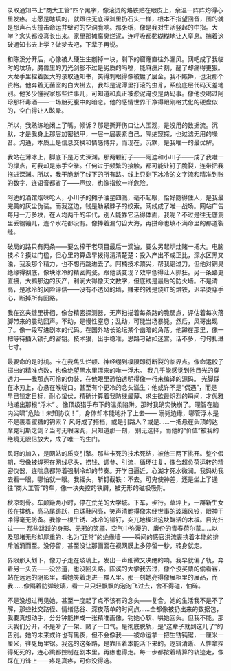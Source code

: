 录取通知书上“商大工管”四个黑字，像滚烫的烙铁贴在眼皮上，余温一阵阵灼得心里发疼。志愿是瞎填的，就跟往无底深渊里扔石头一样，根本不指望回音，图的就是那声石头撞击命运井壁时的空洞脆响。那张纸，像是我对生活竖起的中指。大学？念头都没真长出来。家里那摊腐臭烂泥，连呼吸都黏糊糊地让人窒息。揣着这破通知书去上学？做梦去吧，下辈子再说。

和陈溪分开后，心像被人硬生生剜掉一块，剩下的窟窿直往外漏风。网吧成了我临时的坟场，魔兽里的刀光剑影不过是劣质的吗啡，能麻痹片刻，醒了却痛得更狠。大龙手里捏着医大的录取通知书，笑得刺眼得像被镀了层金。我不嫉妒，也没那个资格。他奔着无菌室的白大褂去，我却是泥潭里打滚的虫豸，系统底层代码天差地别。他多少懂我家那些烂事儿，可知道和真正被淤泥淹没是两码事。像他没喝过阿珍那杯毒酒——一场胎死腹中的暗恋。他的感情世界干净得跟刚格式化的硬盘似的，空白得让人眩晕。

所以，我熟练地闭上了嘴。倾诉？那是撕开伤口让人围观，是没用的数据流。沉默，才是我身上那层加密铠甲，一层一层裹紧自己，隔绝窥探，也过滤无用的噪音。沟通，本质上是信息交换和情感博弈，而现在，沉默，是我唯一的最优解。

我站在薄冰上，脚底下是万丈深渊。那两颗钉子——阿迪和小川子——成了我唯一的撑点，可我却是赤手空拳。任何过于频繁的接触，都可能让钉子脆裂，连带把我拖进深渊。所以，我干脆断了线下的所有路。线上只剩下冰冷的文字流和精准到账的数字，连语音都省了——声纹，也像指纹一样危险。

阿迪的酒馆烟味呛人，小川子的摊子油星四溅，毫不起眼，恰好隐得住人，是我最完美的灰尘伪装。而我这边，钱是勒紧脖子的绞索。网线成了唯一战场。网站广告每月一万多块，在人均两千的年代，别人能靠它活得体面，我呢？不过是往无底洞里丢钢镚儿，连个水花都没有。像捧着漏勺舀大海，再拼命也填不满命里的那道裂缝。

破局的路只有两条——要么榨干老项目最后一滴油，要么另起炉灶赌一把大。电脑技术？摸过门槛，但心里的算盘早拨得清清楚楚：投入产出不成正比，深水区黑又浊，我没那个精力，也不想再跳进去了。阿楠技术顶尖，帮我磨过刀，但他对铜臭绝缘得彻底，像块冰冷的精密陶瓷。跟他谈变现？效率低得让人抓狂。另一条路更直接，大鹅那边的灰产，利润大得像天文数字，但底线是最后的防火墙。不是清高，是冰冷的风险评估——没有不透风的墙，赚来的钱是烧红的烙铁，迟早烫穿手心，断掉所有回路。

我在这夹缝里徘徊，像台精密探测器，无声扫描着每条路的脆弱点，评估着每次落脚带来的震动回声。不动，是慢性窒息；乱动，可能当场暴毙。然后，风哥出现了。像一段写进剧本的代码。在国外站长论坛某个幽暗的角落。他蹲在那里，像一把等待插入锁孔的密钥。技术狠，出手稳准，思路刁钻如迷宫。话不多，句句扎进七寸。

最要命的是时机。卡在我焦头烂额、神经绷到极限即将断裂的临界点。像命运骰子掷出的精准点数，也像绝望黑水里漂来的唯一浮木。 我几乎能感觉到他目光的穿透力——我那点可怜的伪装，在他眼里恐怕透明得像一行未编译的源码。  光脚踩在冰刃上，心悬在喉咙口。甚至有个更冷的念头滋生：他或许不是“偶遇”，而是 早已锁定目标，耐心蛰伏，精确计算着我防线最薄、求生欲最炽烈的瞬间，才优雅地递出那根“浮木” 。像顶级猎手布下的温柔陷阱。那时我确实快崩了。理智在脑内尖啸“危险！未知协议！”，身体却本能地扑了上去—— 溺毙边缘，哪管浮木是不是裹着蜜糖的钩索？  风哥成了搭档，或是引路人？或是……一把悬在头顶的达摩克利斯之剑？当时无暇深究，只知道那一刻， 别无选择，而他的“价值”被我的绝境无限倍放大，成了唯一的生门。 

风哥的加入，是网站的质变引擎。那些卡死的技术死结，被他三两下挑开。整个假期，我像被焊死在网线尽头，捞钱、调参、引流，循环往复，像台超负荷运转的精密仪器，连喘息都带着强制冷却的节奏。开学日逼近，心湖才死水微澜。我妈劝我去看一眼，哪怕就一眼。我摇头，斩钉截铁：不去。可鬼使神差，还是坐上了通往“商大工管”的车，像一块失控的铁屑，被无形的磁极吸附。

秋凉刺骨。车颠簸两小时，停在荒芜的大学城。下车，步行。草坪上，一群新生女孩在排练，高马尾跳跃，白球鞋闪亮，笑声清脆得像未经世事的玻璃风铃，眼神干净得毫无防备。我像一根生锈、冰冷的铆钉，突兀地楔进这块鲜活的木板。目光扫过—— 那些跳跃的身影、无邪的笑靥、空气中弥漫的、廉价的青春荷尔蒙……以及那堵无形却厚重的、名为“正常”的绝缘墙 ——瞬间的感官洪流裹挟着本能的排斥汹涌而至。没停留，甚至没让那画面在视网膜上多停留一秒，转身就走。

界限那天划下，像刀子走在玻璃上，发出一声细微又决绝的响。我早就偏了轨，奔着另一头去——没岔道，也没回头路。陈溪的大学我去过，像个没买票的偷看客，站在远远的阴影里，看她笑着走进一群人里。那一刻她亮得像展柜里的展品，而我……像隔着防弹玻璃，看一只只轻飘飘的泡泡飞过去，舍不得碰，怕碎。

不是没想过再见她，甚至一度起了点不该有的念头——复合。她的生活我不是不了解，那些社交路径、情绪低谷、深夜落单的时间点……全都像被扔出来的数据包，我要真想动手，分分钟能拼成一张精准画像，钓她心软、哄她回头。但我不能。那天我们分开，不是吵了一架、赌了一口气。是彻底脱轨，是“这辈子就到这儿了”的告别。她的未来或许也有黑夜，但不会像我——被命运拿一把生锈钝锯，一厘米一厘米，往死角里锯。我选的这条路，是靠压着本能活下来的。逻辑清晰、人性拿捏得死死的，连心跳都控制在剧本里。再疼也得走。每一步都按着精算的轨迹走，像踩在刀锋上——疼是真疼，可你没得选。


 